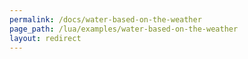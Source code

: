 ```yaml
---
permalink: /docs/water-based-on-the-weather
page_path: /lua/examples/water-based-on-the-weather
layout: redirect
---
```

